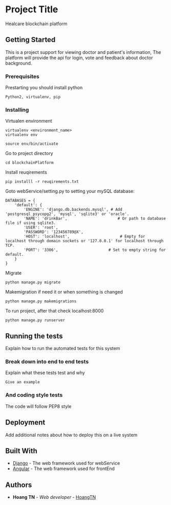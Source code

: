 # Project Title

Healcare blockchain platform

## Getting Started
This is a project support for viewing doctor and patient's information, The platform will provide the api for login, vote and feedback about doctor background.

### Prerequisites

Prestarting you should install python

```
Python2, virtualenv, pip 
```

### Installing

Virtualen environment 

```
virtualenv <environment_name>
virtualenv env
```

```
source env/bin/activate
```

Go to project directory
```
cd blockchainPlatform
```

Install reuqirements
```
pip installl -r reuqirements.txt
```

Goto webService/setting.py to setting your mySQL database:

```
DATABASES = {
    'default': {
        'ENGINE': 'django.db.backends.mysql', # Add 'postgresql_psycopg2', 'mysql', 'sqlite3' or 'oracle'.
        'NAME': 'drinkBar',                      # Or path to database file if using sqlite3.
        'USER': 'root',
        'PASSWORD': '123456789@X',
        'HOST': 'localhost',                      # Empty for localhost through domain sockets or '127.0.0.1' for localhost through TCP.
        'PORT': '3306',                      # Set to empty string for default.
	}
}
```

Migrate
```
python manage.py migrate
```

Makemigration if need it or when something is changed
```
python manage.py makemigrations
```

To run project, after that check localhost:8000
```
python manage.py runserver
```
## Running the tests

Explain how to run the automated tests for this system

### Break down into end to end tests

Explain what these tests test and why

```
Give an example
```

### And coding style tests

The code will follow PEP8 style

## Deployment

Add additional notes about how to deploy this on a live system

## Built With

* [Django](http://www.dropwizard.io/1.0.2/docs/) - The web framework used for webService
* [Angular](https://maven.apache.org/) - The web framework used for frontEnd

## Authors

* **Hoang TN** - *Web developer* - [HoangTN](https://github.com/HoangJerry/)